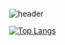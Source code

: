 ![header](https://capsule-render.vercel.app/api?type=soft&color=auto&customColorList=4&height=250&section=header&text=WASSUP%202&20render&fontSize=90&fontColor=FFFFFF&animation=blink)



[![Top Langs](https://github-readme-stats.vercel.app/api/top-langs/?username=jooni0227&exclude_repo=software-project_1,software_project2)](https://github.com/jooni0227/github-readme-stats)
